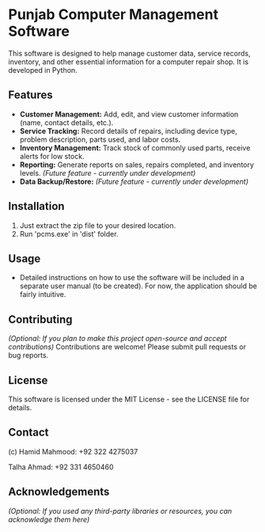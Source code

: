 # Punjab Computer Management Software

This software is designed to help manage customer data, service records, inventory, and other essential information for a computer repair shop.  It is developed in Python.

## Features

* **Customer Management:**  Add, edit, and view customer information (name, contact details, etc.).
* **Service Tracking:**  Record details of repairs, including device type, problem description, parts used, and labor costs.
* **Inventory Management:** Track stock of commonly used parts, receive alerts for low stock.
* **Reporting:** Generate reports on sales, repairs completed, and inventory levels.  *(Future feature - currently under development)*
* **Data Backup/Restore:**  *(Future feature - currently under development)*

## Installation

1. Just extract the zip file to your desired location.
2. Run 'pcms.exe' in 'dist' folder. 

## Usage

* Detailed instructions on how to use the software will be included in a separate user manual (to be created).  For now, the application should be fairly intuitive.

## Contributing

*(Optional: If you plan to make this project open-source and accept contributions)*
Contributions are welcome! Please submit pull requests or bug reports.

## License

This software is licensed under the MIT License - see the LICENSE file for details.

## Contact

(c) Hamid Mahmood: +92 322 4275037

Talha Ahmad: +92 331 4650460

## Acknowledgements

*(Optional: If you used any third-party libraries or resources, you can acknowledge them here)*